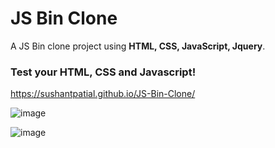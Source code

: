 # JS Bin Clone

A JS Bin clone project using **HTML, CSS, JavaScript, Jquery**.

### Test your HTML, CSS and Javascript!
https://sushantpatial.github.io/JS-Bin-Clone/

![image](https://user-images.githubusercontent.com/84243683/125358762-f629f600-e386-11eb-8e30-b33479662960.png)


![image](https://user-images.githubusercontent.com/84243683/125359040-5c167d80-e387-11eb-9ff8-13d548b913a2.png)
